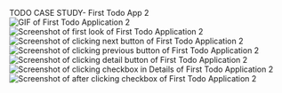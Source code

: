 TODO CASE STUDY- First Todo App 2 <br>
![GIF of First Todo Application 2](./FirstTodoApp2.gif) <br>
![Screenshot of first look of First Todo Application 2](./FirstView.png) <br>
![Screenshot of clicking next button of First Todo Application 2](./NextButton.png) <br>
![Screenshot of clicking previous button of First Todo Application 2](./PrevButton.png) <br>
![Screenshot of clicking detail button of First Todo Application 2](./DetailButton.png) <br>
![Screenshot of clicking checkbox in Details of First Todo Application 2](./ClickingCheckBox.png) <br>
![Screenshot of after clicking checkbox of First Todo Application 2](./AfterClickingCheckbox.png) <br>
